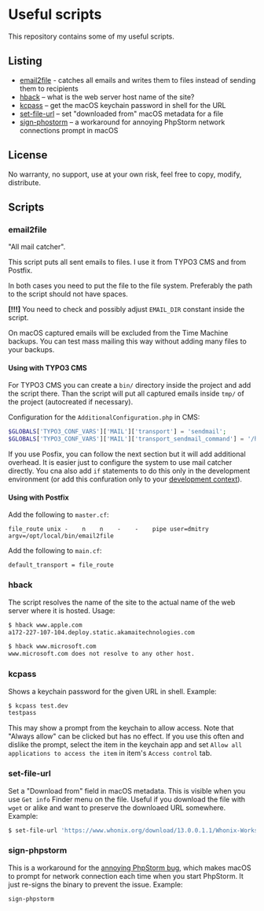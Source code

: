 # Useful scripts

This repository contains some of my useful scripts.

## Listing

* [email2file](#emailtofile) - catches all emails and writes them to files instead of sending them to recipients
* [hback](#hback) – what is the web server host name of the site?
* [kcpass](#kcpass) – get the macOS keychain password in shell for the URL
* [set-file-url](#set-file-url) – set "downloaded from" macOS metadata for a file
* [sign-phostorm](#sign-phpstorm) – a workaround for annoying PhpStorm network connections prompt in macOS

## License

No warranty, no support, use at your own risk, feel free to copy, modify, distribute.

## Scripts

### <a name="email2file"></a>email2file

"All mail catcher".

This script puts all sent emails to files. I use it from TYPO3 CMS and from Postfix.

In both cases you need to put the file to the file system. Preferably the path to the script should not have spaces.

**[!!!]** You need to check and possibly adjust `EMAIL_DIR` constant inside the script.

On macOS captured emails will be excluded from the Time Machine backups. You can test mass mailing this way without adding many files to your backups.

#### Using with TYPO3 CMS

For TYPO3 CMS you can create a `bin/` directory inside the project and add the script there. Than the script will put all captured emails inside `tmp/` of the project (autocreated if necessary).

Configuration for the `AdditionalConfiguration.php` in CMS:

```php
$GLOBALS['TYPO3_CONF_VARS']['MAIL']['transport'] = 'sendmail';
$GLOBALS['TYPO3_CONF_VARS']['MAIL']['transport_sendmail_command'] = '/home/myproject/bin/email2file -t -i';
```

If you use Posfix, you can follow the next section but it will add additional overhead. It is easier just to configure the system to use mail catcher directly. You cna also add `if` statements to do this only in the development environment (or add this confuration only to your [development context](https://usetypo3.com/application-context.html)).

#### Using with Postfix

Add the following to `master.cf`:

```
file_route unix -    n    n    -    -    pipe user=dmitry argv=/opt/local/bin/email2file
```

Add the following to `main.cf`:

```
default_transport = file_route
```

### <a name="hback"></a>hback

The script resolves the name of the site to the actual name of the web server where it is hosted. Usage:

```sh
$ hback www.apple.com
a172-227-107-104.deploy.static.akamaitechnologies.com

$ hback www.microsoft.com
www.microsoft.com does not resolve to any other host.
```

### <a name="kcpass"></a>kcpass

Shows a keychain password for the given URL in shell. Example:

```sh
$ kcpass test.dev
testpass
```

This may show a prompt from the keychain to allow access. Note that "Always allow" can be clicked but has no effect. If you use this often and dislike the prompt, select the item in the keychain app and set `Allow all applications to access the item` in item's `Access control` tab.

### <a name="set-file-url"></a>set-file-url

Set a "Download from" field in macOS metadata. This is visible when you use `Get info` Finder menu on the file. Useful if you download the file with `wget` or alike and want to preserve the downloaed URL somewhere. Example:

```sh
$ set-file-url 'https://www.whonix.org/download/13.0.0.1.1/Whonix-Workstation-13.0.0.1.1.ova' Whonix-Workstation-13.0.0.1.1.ova
```

### <a name="sign-phpstorm"></a>sign-phpstorm

This is a workaround for the [annoying PhpStorm bug](https://youtrack.jetbrains.com/issue/IDEA-129941), which makes macOS to prompt for network connection each time when you start PhpStorm. It just re-signs the binary to prevent the issue. Example:

```sh
sign-phpstorm
```
